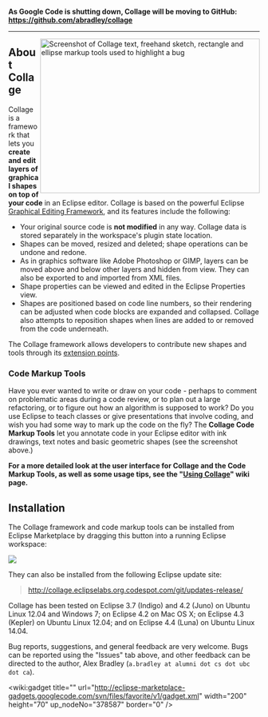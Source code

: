 **As Google Code is shutting down, Collage will be moving to GitHub: https://github.com/abradley/collage**


---


<img src='http://collage.eclipselabs.org.codespot.com/files/collage-rectangle-markup-430-padded.png' align='right' width='440' alt='Screenshot of Collage text, freehand sketch, rectangle and ellipse markup tools used to highlight a bug' height='309' />

## About Collage ##

Collage is a framework that lets you **create and edit layers of graphical shapes on top of your code** in an Eclipse editor. Collage is based on the powerful Eclipse [Graphical Editing Framework](http://www.eclipse.org/gef/), and its features include the following:

  * Your original source code is **not modified** in any way. Collage data is stored separately in the workspace's plugin state location.
  * Shapes can be moved, resized and deleted; shape operations can be undone and redone.
  * As in graphics software like Adobe Photoshop or GIMP, layers can be moved above and below other layers and hidden from view. They can also be exported to and imported from XML files.
  * Shape properties can be viewed and edited in the Eclipse Properties view.
  * Shapes are positioned based on code line numbers, so their rendering can be adjusted when code blocks are expanded and collapsed. Collage also attempts to reposition shapes when lines are added to or removed from the code underneath.

The Collage framework allows developers to contribute new shapes and tools through its [extension points](CollageExtensionPoints.md).

### Code Markup Tools ###

Have you ever wanted to write or draw on your code - perhaps to comment on problematic areas during a code review, or to plan out a large refactoring, or to figure out how an algorithm is supposed to work? Do you use Eclipse to teach classes or give presentations that involve coding, and wish you had some way to mark up the code on the fly? The **Collage Code Markup Tools** let you annotate code in your Eclipse editor with ink drawings, text notes and basic geometric shapes (see the screenshot above.)

**For a more detailed look at the user interface for Collage and the Code Markup Tools, as well as some usage tips, see the "[Using Collage](UsingCollage.md)" wiki page.**

## Installation ##

The Collage framework and code markup tools can be installed from Eclipse Marketplace by dragging this button into a running Eclipse workspace:

<a href='http://marketplace.eclipse.org/marketplace-client-intro?mpc_install=378587' title='Drag and drop into a running Eclipse Indigo or Juno workspace to install Collage Framework and Code Markup Tools'><img src='http://marketplace.eclipse.org/misc/installbutton.png' /></a>

They can also be installed from the following Eclipse update site:

> http://collage.eclipselabs.org.codespot.com/git/updates-release/

Collage has been tested on Eclipse 3.7 (Indigo) and 4.2 (Juno) on Ubuntu Linux 12.04 and Windows 7; on Eclipse 4.2 on Mac OS X; on Eclipse 4.3 (Kepler) on Ubuntu Linux 12.04; and on Eclipse 4.4 (Luna) on Ubuntu Linux 14.04.

Bug reports, suggestions, and general feedback are very welcome. Bugs can be reported using the "Issues" tab above, and other feedback can be directed to the author, Alex Bradley (`a.bradley at alumni dot cs dot ubc dot ca`).

<wiki:gadget title="" url="http://eclipse-marketplace-gadgets.googlecode.com/svn/files/favorite/v1/gadget.xml" width="200" height="70" up\_nodeNo="378587" border="0" />